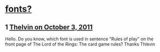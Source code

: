 # [fonts?](https://community.fantasyflightgames.com/topic/54116-fonts/)

## 1 [Thelvin on October 3, 2011](https://community.fantasyflightgames.com/topic/54116-fonts/?do=findComment&comment=536296)

Hello. Do you know, which font is used in sentence "Rules of play" on the front page of The Lord of the Rings: The card game rules? Thanks Thlevin


